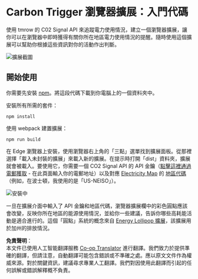 <!--
CO_OP_TRANSLATOR_METADATA:
{
  "original_hash": "26fd39046d264ba185dcb086d3a8cf3e",
  "translation_date": "2025-08-23T23:41:32+00:00",
  "source_file": "5-browser-extension/start/README.md",
  "language_code": "hk"
}
-->
# Carbon Trigger 瀏覽器擴展：入門代碼

使用 tmrow 的 C02 Signal API 來追蹤電力使用情況，建立一個瀏覽器擴展，讓你可以在瀏覽器中即時獲得有關你所在地區電力使用情況的提醒。隨時使用這個擴展可以幫助你根據這些資訊對你的活動作出判斷。

![擴展截圖](../../../../5-browser-extension/extension-screenshot.png)

## 開始使用

你需要先安裝 [npm](https://npmjs.com)。將這段代碼下載到你電腦上的一個資料夾中。

安裝所有所需的套件：

```
npm install
```

使用 webpack 建置擴展：

```
npm run build
```

在 Edge 瀏覽器上安裝，使用瀏覽器右上角的「三點」選單找到擴展面板。從那裡選擇「載入未封裝的擴展」來載入新的擴展。在提示時打開「dist」資料夾，擴展就會被載入。要使用它，你需要一個 CO2 Signal API 的 API 金鑰（[點擊這裡通過電郵獲取](https://www.co2signal.com/) - 在此頁面輸入你的電郵地址）以及對應 [Electricity Map](https://www.electricitymap.org/map) 的 [地區代碼](http://api.electricitymap.org/v3/zones)（例如，在波士頓，我使用的是「US-NEISO」）。

![安裝中](../../../../5-browser-extension/install-on-edge.png)

一旦在擴展介面中輸入了 API 金鑰和地區代碼，瀏覽器擴展欄中的彩色圓點應該會改變，反映你所在地區的能源使用情況，並給你一些建議，告訴你哪些高耗能活動是適合進行的。這個「圓點」系統的概念來自 [Energy Lollipop 擴展](https://energylollipop.com/)，該擴展用於加州的排放情況。

**免責聲明**：  
本文件已使用人工智能翻譯服務 [Co-op Translator](https://github.com/Azure/co-op-translator) 進行翻譯。我們致力於提供準確的翻譯，但請注意，自動翻譯可能包含錯誤或不準確之處。應以原文文件作為權威來源。對於關鍵資訊，建議尋求專業人工翻譯。我們對因使用此翻譯而引起的任何誤解或錯誤解釋概不負責。